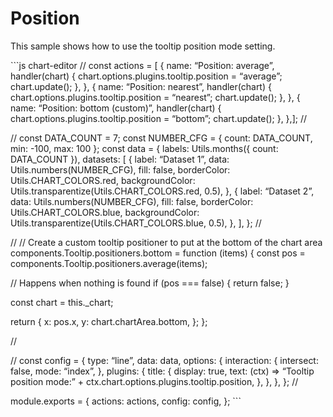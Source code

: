 Position
========

This sample shows how to use the tooltip position mode setting.

\`\`\`js chart-editor // const actions = \[ { name: “Position: average”, handler(chart) { chart.options.plugins.tooltip.position = “average”; chart.update(); }, }, { name: “Position: nearest”, handler(chart) { chart.options.plugins.tooltip.position = “nearest”; chart.update(); }, }, { name: “Position: bottom (custom)”, handler(chart) { chart.options.plugins.tooltip.position = “bottom”; chart.update(); }, },\]; //

// const DATA\_COUNT = 7; const NUMBER\_CFG = { count: DATA\_COUNT, min: -100, max: 100 }; const data = { labels: Utils.months({ count: DATA\_COUNT }), datasets: \[ { label: “Dataset 1”, data: Utils.numbers(NUMBER\_CFG), fill: false, borderColor: Utils.CHART\_COLORS.red, backgroundColor: Utils.transparentize(Utils.CHART\_COLORS.red, 0.5), }, { label: “Dataset 2”, data: Utils.numbers(NUMBER\_CFG), fill: false, borderColor: Utils.CHART\_COLORS.blue, backgroundColor: Utils.transparentize(Utils.CHART\_COLORS.blue, 0.5), }, \], }; //

// // Create a custom tooltip positioner to put at the bottom of the chart area components.Tooltip.positioners.bottom = function (items) { const pos = components.Tooltip.positioners.average(items);

// Happens when nothing is found if (pos === false) { return false; }

const chart = this.\_chart;

return { x: pos.x, y: chart.chartArea.bottom, }; };

//

// const config = { type: “line”, data: data, options: { interaction: { intersect: false, mode: “index”, }, plugins: { title: { display: true, text: (ctx) =&gt; “Tooltip position mode:” + ctx.chart.options.plugins.tooltip.position, }, }, }, }; //

module.exports = { actions: actions, config: config, }; \`\`\`
